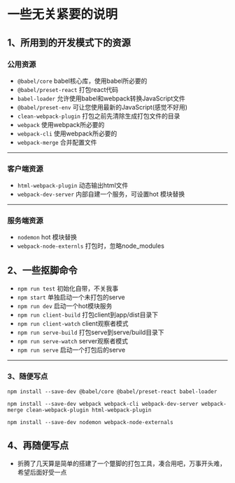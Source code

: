 # 一些无关紧要的说明

## 1、所用到的开发模式下的资源

### 公用资源

* `@babel/core` babel核心库，使用babel所必要的
* `@babel/preset-react` 打包react代码
* `babel-loader`  允许使用babel和webpack转换JavaScript文件
* `@babel/preset-env` 可让您使用最新的JavaScript(感觉不好用)
* `clean-webpack-plugin` 打包之前先清除生成打包文件的目录
* `webpack` 使用webpack所必要的
* `webpack-cli` 使用webpack所必要的
* `webpack-merge` 合并配置文件

------

### 客户端资源

* `html-webpack-plugin` 动态输出html文件
* `webpack-dev-server` 内部自建一个服务，可设置hot 模块替换

------

### 服务端资源
* `nodemon` hot 模块替换
* `webpack-node-externls`  打包时，忽略node_modules

## 2、一些抠脚命令

* `npm run test` 初始化自带，不关我事
* `npm start` 单独启动一个未打包的serve
* `npm run dev` 启动一个hot模块服务
* `npm run client-build` 打包client到app/dist目录下
* `npm run client-watch` client观察者模式
* `npm run serve-build` 打包serve到serve/build目录下
* `npm run serve-watch` server观察者模式
* `npm run serve` 启动一个打包后的serve

------

### 3、随便写点

`npm install --save-dev @babel/core @babel/preset-react babel-loader ` 

`npm install --save-dev webpack webpack-cli webpack-dev-server webpack-merge clean-webpack-plugin html-webpack-plugin` 

`npm install --save-dev nodemon webpack-node-externals` 



## 4、再随便写点

* 折腾了几天算是简单的搭建了一个蹩脚的打包工具，凑合用吧，万事开头难，希望后面好受一点